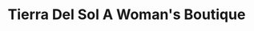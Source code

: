 ---
title: "Tierra Del Sol A Woman's Boutique"
url: /grants-pass/tierra-del-sol-a-womans-boutique/
shop: clothes
---